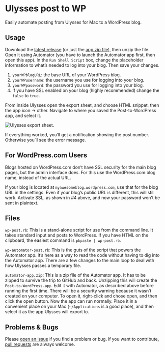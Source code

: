 # Ulysses post to WP
Easily automate posting from Ulysses for Mac to a WordPress blog.

## Usage

Download the [latest release][1] (or just the [app zip file][2]), then unzip the file. Open it using Automator (you have to launch the Automator app first, then open this app). In the `Run Shell Script` box, change the placeholder information to what’s needed to log into your blog. Then save your changes.

1. `yourWPblogURL`: the base URL of your WordPress blog.
2. `yourWPusername`: the username you use for logging into your blog.
3. `yourWPpassword`: the password you use for logging into your blog.
4. If you have SSL enabled on your blog (highly recommended) change the `false` to `true`.

From inside Ulysses open the export sheet, and choose HTML snippet, then the app icon -\> other. Navigate to where you saved the Post-to-WordPress app, and select it. 

![Ulysses export sheet.][image-1]

If everything worked, you’ll get a notification showing the post number. Otherwise you’ll see the error message.

## For WordPress.com Users

Blogs hosted on WordPress.com don’t have SSL security for the main blog pages, but the admin interface does. For this use the WordPress.com blog name, instead of the actual URL.

If your blog is located at `myawesomeblog.wordpress.com`, use that for the blog URL in the settings. Even if your blog’s public URL is different, this will still work. Activate SSL, as shown in #4 above, and now your password won’t be sent in plaintext.

## Files

`wp-post.rb`: This is a stand-alone script for use from the command line. It takes standard input and posts to WordPress. If you have HTML on the clipboard, the easiest command is `pbpaste | wp-post.rb`. 

`wp-automator-post.rb`: This is the guts of the script that powers the Automator app. It’s here as a way to read the code without having to dig into the Automator app. There are a few changes to the main loop to deal with how Ulysses passes a temporary file.

`automator-app.zip`: This is a zip file of the Automator app. It has to be zipped to survive the trip to GitHub and back. Unzipping this will create the `Post-to-WordPress.app`. Edit it with Automator, as described above before running the first time. There will be a security warning because it wasn’t created on your computer. To open it, right-click and chose open, and then click the open button. Now the app can run normally. Place it in a convenient place on your Mac (`~/Applications` is a good place), and then select it as the app Ulysses will export to. 

## Problems & Bugs

Please [open an issue][3] if you find a problem or bug. If you want to contribute, [pull requests][4] are always welcome.

[1]:	https://github.com/JenniferMack/Ulysses-post-to-WP/releases/latest "Link to latest release."
[2]:	https://github.com/JenniferMack/Ulysses-post-to-WP/blob/master/automator-app.zip?raw=true "Direct .zip download."
[3]:	https://github.com/JenniferMack/Ulysses-post-to-WP/issues "Issue tracker."
[4]:	https://github.com/JenniferMack/Ulysses-post-to-WP/pulls "Create a pull request."

[image-1]:	https://jennifermackdotnet.files.wordpress.com/2015/04/20150408-18480200-screenshot-sm.jpg